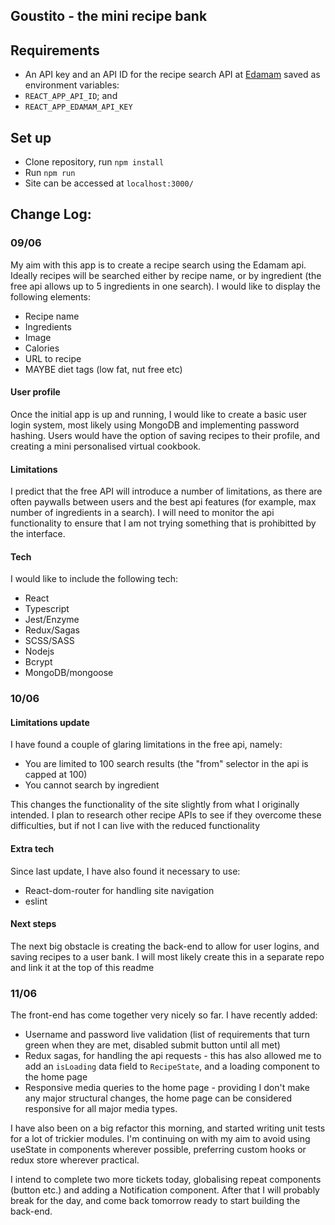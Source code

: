 ## Goustito - the mini recipe bank

## Requirements

* An API key and an API ID for the recipe search API at [Edamam](https://www.edamam.com/) saved as environment variables:
* `REACT_APP_API_ID`; and
* `REACT_APP_EDAMAM_API_KEY`

## Set up

* Clone repository, run `npm install`
* Run `npm run`
* Site can be accessed at `localhost:3000/`

## Change Log:

### 09/06
My aim with this app is to create a recipe search using the Edamam api. Ideally recipes will be searched either by recipe name, or by ingredient (the free api allows up to 5 ingredients in one search). I would like to display the following elements:

* Recipe name
* Ingredients
* Image
* Calories
* URL to recipe
* MAYBE diet tags (low fat, nut free etc)

#### User profile

Once the initial app is up and running, I would like to create a basic user login system, most likely using MongoDB and implementing password hashing. Users would have the option of saving recipes to their profile, and creating a mini personalised virtual cookbook.

#### Limitations

I predict that the free API will introduce a number of limitations, as there are often paywalls between users and the best api features (for example, max number of ingredients in a search). I will need to monitor the api functionality to ensure that I am not trying something that is prohibitted by the interface.

#### Tech

I would like to include the following tech:

* React
* Typescript
* Jest/Enzyme
* Redux/Sagas
* SCSS/SASS
* Nodejs
* Bcrypt
* MongoDB/mongoose

### 10/06

#### Limitations update

I have found a couple of glaring limitations in the free api, namely:

* You are limited to 100 search results (the "from" selector in the api is capped at 100)
* You cannot search by ingredient

This changes the functionality of the site slightly from what I originally intended. I plan to research other recipe APIs to see if they overcome these difficulties, but if not I can live with the reduced functionality

#### Extra tech

Since last update, I have also found it necessary to use:

* React-dom-router for handling site navigation
* eslint

#### Next steps

The next big obstacle is creating the back-end to allow for user logins, and saving recipes to a user bank. I will most likely create this in a separate repo and link it at the top of this readme


### 11/06

The front-end has come together very nicely so far. I have recently added:

* Username and password live validation (list of requirements that turn green when they are met, disabled submit button until all met)
* Redux sagas, for handling the api requests - this has also allowed me to add an `isLoading` data field to `RecipeState`, and a loading component to the home page
* Responsive media queries to the home page - providing I don't make any major structural changes, the home page can be considered responsive for all major media types.

I have also been on a big refactor this morning, and started writing unit tests for a lot of trickier modules. I'm continuing on with my aim to avoid using useState in components wherever possible, preferring custom hooks or redux store wherever practical.

I intend to complete two more tickets today, globalising repeat components (button etc.) and adding a Notification component. After that I will probably break for the day, and come back tomorrow ready to start building the back-end.
